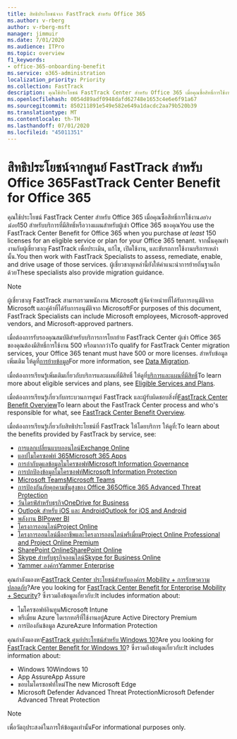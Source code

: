 ```yaml
---
title: สิทธิประโยชน์จาก FastTrack สำหรับ Office 365
ms.author: v-rberg
author: v-rberg-msft
manager: jimmuir
ms.date: 7/01/2020
ms.audience: ITPro
ms.topic: overview
f1_keywords:
- office-365-onboarding-benefit
ms.service: o365-administration
localization_priority: Priority
ms.collection: FastTrack
description: คุณใช้ประโยชน์ FastTrack Center สําหรับ Office 365 เมื่อคุณซื้อสิทธิ์การใช้งานอย่างน้อย 150 สําหรับบริการที่มีสิทธิ์หรือวางแผนสําหรับผู้เช่า Office 365 ของคุณ จากนั้นคุณทํางานกับผู้เชี่ยวชาญ FastTrack เพื่อประเมิน, แก้ไข, เปิดใช้งาน, และขับรถการใช้งานบริการเหล่านั้น. ผู้เชี่ยวชาญเหล่านี้ยังให้คําแนะนําการย้ายถิ่นฐานอีกด้วย
ms.openlocfilehash: 0054d89adf0948dafd62748e1653c4e6e6f91a67
ms.sourcegitcommit: 850211891e549e582e649a1dacdc2aa79b520b39
ms.translationtype: MT
ms.contentlocale: th-TH
ms.lasthandoff: 07/01/2020
ms.locfileid: "45011351"
---
```

# <a name="fasttrack-center-benefit-for-office-365"></a><span data-ttu-id="e5ce9-105">สิทธิประโยชน์จากศูนย์ FastTrack สำหรับ Office 365</span><span class="sxs-lookup"><span data-stu-id="e5ce9-105">FastTrack Center Benefit for Office 365</span></span>

<span data-ttu-id="e5ce9-106">คุณใช้ประโยชน์ FastTrack Center สําหรับ Office 365 เมื่อคุณซื้อสิทธิ์การใช้งาน*อย่างน้อย*150 สําหรับบริการที่มีสิทธิ์หรือวางแผนสําหรับผู้เช่า Office 365 ของคุณ</span><span class="sxs-lookup"><span data-stu-id="e5ce9-106">You use the FastTrack Center Benefit for Office 365 when you purchase  *at least*  150 licenses for an eligible service or plan for your Office 365 tenant.</span></span> <span data-ttu-id="e5ce9-107">จากนั้นคุณทํางานกับผู้เชี่ยวชาญ FastTrack เพื่อประเมิน, แก้ไข, เปิดใช้งาน, และขับรถการใช้งานบริการเหล่านั้น.</span><span class="sxs-lookup"><span data-stu-id="e5ce9-107">You then work with FastTrack Specialists to assess, remediate, enable, and drive usage of those services.</span></span> <span data-ttu-id="e5ce9-108">ผู้เชี่ยวชาญเหล่านี้ยังให้คําแนะนําการย้ายถิ่นฐานอีกด้วย</span><span class="sxs-lookup"><span data-stu-id="e5ce9-108">These specialists also provide migration guidance.</span></span> 
  
> [!NOTE]
> <span data-ttu-id="e5ce9-109">ผู้เชี่ยวชาญ FastTrack สามารถรวมพนักงาน Microsoft ผู้จัดจําหน่ายที่ได้รับการอนุมัติจาก Microsoft และคู่ค้าที่ได้รับการอนุมัติจาก Microsoft</span><span class="sxs-lookup"><span data-stu-id="e5ce9-109">For purposes of this document, FastTrack Specialists can include Microsoft employees, Microsoft-approved vendors, and Microsoft-approved partners.</span></span> 
  
<span data-ttu-id="e5ce9-110">เมื่อต้องการรับรองคุณสมบัติสําหรับบริการการโยกย้าย FastTrack Center ผู้เช่า Office 365 ของคุณต้องมีสิทธิ์การใช้งาน 500 หรือมากกว่า</span><span class="sxs-lookup"><span data-stu-id="e5ce9-110">To qualify for FastTrack Center migration services, your Office 365 tenant must have 500 or more licenses.</span></span> <span data-ttu-id="e5ce9-111">สําหรับข้อมูลเพิ่มเติม ให้ดูที่[การย้ายข้อมูล](O365-data-migration.md)</span><span class="sxs-lookup"><span data-stu-id="e5ce9-111">For more information, see [Data Migration](O365-data-migration.md).</span></span>
  
<span data-ttu-id="e5ce9-112">เมื่อต้องการเรียนรู้เพิ่มเติมเกี่ยวกับบริการและแผนที่มีสิทธิ์ ให้ดูที่[บริการและแผนที่มีสิทธิ์](M365-eligible-services-and-plans.md)</span><span class="sxs-lookup"><span data-stu-id="e5ce9-112">To learn more about eligible services and plans, see [Eligible Services and Plans](M365-eligible-services-and-plans.md).</span></span>
  
<span data-ttu-id="e5ce9-113">เมื่อต้องการเรียนรู้เกี่ยวกับกระบวนการศูนย์ FastTrack และผู้รับผิดชอบสิ่งที่[FastTrack Center Benefit Overview](O365-fasttrack-benefit-overview.md)</span><span class="sxs-lookup"><span data-stu-id="e5ce9-113">To learn about the FastTrack Center process and who's responsible for what, see [FastTrack Center Benefit Overview](O365-fasttrack-benefit-overview.md).</span></span>

<span data-ttu-id="e5ce9-114">เมื่อต้องการเรียนรู้เกี่ยวกับสิทธิประโยชน์ที่ FastTrack ให้โดยบริการ ให้ดูที่:</span><span class="sxs-lookup"><span data-stu-id="e5ce9-114">To learn about the benefits provided by FastTrack by service, see:</span></span>

- [<span data-ttu-id="e5ce9-115">การแลกเปลี่ยนแบบออนไลน์</span><span class="sxs-lookup"><span data-stu-id="e5ce9-115">Exchange Online</span></span>](O365-fasttrack-responsibilities.md#exchange-online)
- [<span data-ttu-id="e5ce9-116">แอปไมโครซอฟท์ 365</span><span class="sxs-lookup"><span data-stu-id="e5ce9-116">Microsoft 365 Apps</span></span>](O365-fasttrack-responsibilities.md#microsoft-365-apps)
- [<span data-ttu-id="e5ce9-117">การกํากับดูแลข้อมูลไมโครซอฟท์</span><span class="sxs-lookup"><span data-stu-id="e5ce9-117">Microsoft Information Governance</span></span>](O365-fasttrack-responsibilities.md#microsoft-information-governance)
- [<span data-ttu-id="e5ce9-118">การปกป้องข้อมูลไมโครซอฟท์</span><span class="sxs-lookup"><span data-stu-id="e5ce9-118">Microsoft Information Protection</span></span>](O365-fasttrack-responsibilities.md#microsoft-information-protection)
- [<span data-ttu-id="e5ce9-119">Microsoft Teams</span><span class="sxs-lookup"><span data-stu-id="e5ce9-119">Microsoft Teams</span></span>](O365-fasttrack-responsibilities.md#microsoft-teams)
- [<span data-ttu-id="e5ce9-120">การป้องกันภัยคุกคามขั้นสูงของ Office 365</span><span class="sxs-lookup"><span data-stu-id="e5ce9-120">Office 365 Advanced Threat Protection</span></span>](O365-fasttrack-responsibilities.md#office-365-advanced-threat-protection)
- [<span data-ttu-id="e5ce9-121">วันไดรฟ์สําหรับธุรกิจ</span><span class="sxs-lookup"><span data-stu-id="e5ce9-121">OneDrive for Business</span></span>](O365-fasttrack-responsibilities.md#onedrive-for-business)
- [<span data-ttu-id="e5ce9-122">Outlook สําหรับ iOS และ Android</span><span class="sxs-lookup"><span data-stu-id="e5ce9-122">Outlook for iOS and Android</span></span>](O365-fasttrack-responsibilities.md#outlook-for-ios-and-android)
- [<span data-ttu-id="e5ce9-123">พลังงาน BI</span><span class="sxs-lookup"><span data-stu-id="e5ce9-123">Power BI</span></span>](O365-fasttrack-responsibilities.md#power-bi)
- [<span data-ttu-id="e5ce9-124">โครงการออนไลน์</span><span class="sxs-lookup"><span data-stu-id="e5ce9-124">Project Online</span></span>](O365-fasttrack-responsibilities.md#project-online)
- [<span data-ttu-id="e5ce9-125">โครงการออนไลน์มืออาชีพและโครงการออนไลน์พรีเมี่ยม</span><span class="sxs-lookup"><span data-stu-id="e5ce9-125">Project Online Professional and Project Online Premium</span></span>](O365-fasttrack-responsibilities.md#project-online-professional-and-project-online-premium)
- [<span data-ttu-id="e5ce9-126">SharePoint Online</span><span class="sxs-lookup"><span data-stu-id="e5ce9-126">SharePoint Online</span></span>](O365-fasttrack-responsibilities.md#sharepoint-online)
- [<span data-ttu-id="e5ce9-127">Skype สําหรับธุรกิจออนไลน์</span><span class="sxs-lookup"><span data-stu-id="e5ce9-127">Skype for Business Online</span></span>](O365-fasttrack-responsibilities.md#skype-for-business-online)
- [<span data-ttu-id="e5ce9-128">Yammer องค์กร</span><span class="sxs-lookup"><span data-stu-id="e5ce9-128">Yammer Enterprise</span></span>](O365-fasttrack-responsibilities.md#yammer-enterprise)
  
<span data-ttu-id="e5ce9-129">คุณกําลังมองหา[FastTrack Center ประโยชน์สําหรับองค์กร Mobility + การรักษาความปลอดภัย](EMS-fasttrack-benefit-for-EMS.md)?</span><span class="sxs-lookup"><span data-stu-id="e5ce9-129">Are you looking for [FastTrack Center Benefit for Enterprise Mobility + Security](EMS-fasttrack-benefit-for-EMS.md)?</span></span> <span data-ttu-id="e5ce9-130">ซึ่งรวมถึงข้อมูลเกี่ยวกับ:</span><span class="sxs-lookup"><span data-stu-id="e5ce9-130">It includes information about:</span></span>
  
- <span data-ttu-id="e5ce9-131">ไมโครซอฟท์อินทูน</span><span class="sxs-lookup"><span data-stu-id="e5ce9-131">Microsoft Intune</span></span>
- <span data-ttu-id="e5ce9-132">พรีเมี่ยม Azure ไดเรกทอรีที่ใช้งานอยู่</span><span class="sxs-lookup"><span data-stu-id="e5ce9-132">Azure Active Directory Premium</span></span> 
- <span data-ttu-id="e5ce9-133">การป้องกันข้อมูล Azure</span><span class="sxs-lookup"><span data-stu-id="e5ce9-133">Azure Information Protection</span></span>

<span data-ttu-id="e5ce9-134">คุณกําลังมองหา[FastTrack ศูนย์ประโยชน์สําหรับ Windows 10?](Win-10-fasttrack-benefit-for-Windows-10.md)</span><span class="sxs-lookup"><span data-stu-id="e5ce9-134">Are you looking for [FastTrack Center Benefit for Windows 10](Win-10-fasttrack-benefit-for-Windows-10.md)?</span></span> <span data-ttu-id="e5ce9-135">ซึ่งรวมถึงข้อมูลเกี่ยวกับ:</span><span class="sxs-lookup"><span data-stu-id="e5ce9-135">It includes information about:</span></span>

- <span data-ttu-id="e5ce9-136">Windows 10</span><span class="sxs-lookup"><span data-stu-id="e5ce9-136">Windows 10</span></span>
- <span data-ttu-id="e5ce9-137">App Assure</span><span class="sxs-lookup"><span data-stu-id="e5ce9-137">App Assure</span></span>
- <span data-ttu-id="e5ce9-138">ขอบไมโครซอฟท์ใหม่</span><span class="sxs-lookup"><span data-stu-id="e5ce9-138">The new Microsoft Edge</span></span>
- <span data-ttu-id="e5ce9-139">Microsoft Defender Advanced Threat Protection</span><span class="sxs-lookup"><span data-stu-id="e5ce9-139">Microsoft Defender Advanced Threat Protection</span></span>
    
> [!NOTE]
> <span data-ttu-id="e5ce9-140">เพื่อวัตถุประสงค์ในการให้ข้อมูลเท่านั้น</span><span class="sxs-lookup"><span data-stu-id="e5ce9-140">For informational purposes only.</span></span> 

